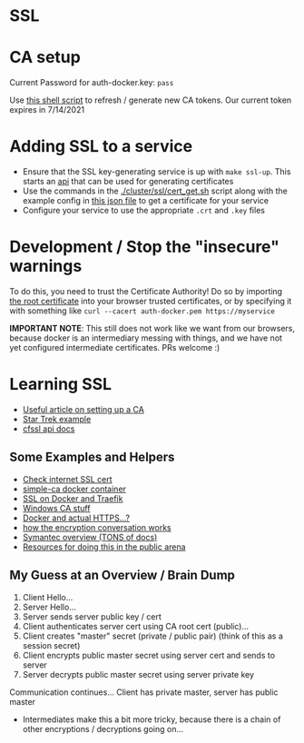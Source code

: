 # SSL

# CA setup

Current Password for auth-docker.key: `pass`

Use [this shell script](./cluster/ssl/cert_authority_get.sh) to refresh /
generate new CA tokens. Our current token expires in 7/14/2021

# Adding SSL to a service

- Ensure that the SSL key-generating service is up with `make ssl-up`. This
  starts an [api](https://github.com/cloudflare/cfssl/tree/master/doc/api) that
can be used for generating certificates
- Use the commands in the
  [./cluster/ssl/cert_get.sh](./cluster/ssl/cert_get.sh) script along with the
example config in [this json file](./cluster/ssl/cert_config.json) to get a
certificate for your service
- Configure your service to use the appropriate `.crt` and `.key` files

# Development / Stop the "insecure" warnings

To do this, you need to trust the Certificate Authority! Do so by importing
[the root certificate](./cluster/ssl/auth-docker.pem) into your browser trusted
certificates, or by specifying it with something like `curl --cacert
auth-docker.pem https://myservice`

**IMPORTANT NOTE**: This still does not work like we want from our browsers,
because docker is an intermediary messing with things, and we have not yet
configured intermediate certificates. PRs welcome :)

# Learning SSL

- [Useful article on setting up a CA](https://deliciousbrains.com/ssl-certificate-authority-for-local-https-development/)
- [Star Trek example](https://datacenteroverlords.com/2011/09/25/ssl-who-do-you-trust/)
- [cfssl api docs](https://github.com/cloudflare/cfssl/tree/master/doc/api)

## Some Examples and Helpers

- [Check internet SSL cert](http://web.archive.org/web/20100811030528/http://www.digicert.com:80/help)
- [simple-ca docker container](https://github.com/jcmoraisjr/simple-ca)
- [SSL on Docker and Traefik](https://jimfrenette.com/2018/03/ssl-certificate-authority-for-docker-and-traefik/)
- [Windows CA stuff](https://www2.microstrategy.com/producthelp/10.6/SystemAdmin/WebHelp/Lang_1033/Content/Admin/Adding_your_enterprise_CA_as_a_trusted_certificate.htm)
- [Docker and actual HTTPS...?](https://docs.docker.com/ee/ucp/interlock/usage/tls/#let-your-service-handle-tls)
- [how the encryption conversation works](https://www.digicert.com/ssl-cryptography.htm)
- [Symantec overview (TONS of docs)](https://www.websecurity.symantec.com/security-topics/how-does-ssl-handshake-work)
- [Resources for doing this in the public arena](https://www.keycdn.com/blog/ssl-trust)

## My Guess at an Overview / Brain Dump

1. Client Hello... 
2. Server Hello...
3. Server sends server public key / cert
4. Client authenticates server cert using CA root cert (public)...
5. Client creates "master" secret (private / public pair) (think of this as a session secret)
6. Client encrypts public master secret using server cert and sends to server
7. Server decrypts public master secret using server private key

Communication continues... Client has private master, server has public master

- Intermediates make this a bit more tricky, because there is a chain of other encryptions / decryptions going on...

